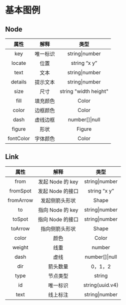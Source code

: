 # 基本图例

## Node

|   属性    |   解释   |         类型          |
| :-------: | :------: | :-------------------: |
|    key    | 唯一标识 |    string\|number     |
|  locate   |   位置   |     string “x y”      |
|   text    |   文本   |    string\|number     |
|  details  | 提示文本 |    string\|number     |
|   size    |   尺寸   | string "width height" |
|   fill    | 填充颜色 |         Color         |
|   color   | 边框颜色 |         Color         |
|   dash    | 虚线边框 |    number[]\|null     |
|  figure   |   形状   |        Figure         |
| fontColor | 字体颜色 |         Color         |

## Link

|   属性    |       解释       |      类型       |
| :-------: | :--------------: | :-------------: |
|   from    | 发起 Node 的 key | string\|number  |
| fromSpot  | 发起 Node 的接口 |  string “x y”   |
| fromArrow |  发起侧箭头形状  |      Shape      |
|    to     | 指向 Node 的 key | string\|number  |
|  toSpot   | 指向 Node 的接口 | string\|number  |
|  toArrow  |  指向侧箭头形状  |      Shape      |
|   color   |       颜色       |      Color      |
|  weight   |       线重       |     number      |
|   dash    |       虚线       | number[]\|null  |
|    dir    |     箭头数量     |     0，1，2     |
|   type    |     节点类型     |     string      |
|    id     |     唯一标识     | string(uuid.v4) |
|   text    |     线上标注     | string\|number  |

##
